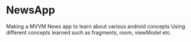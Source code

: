 # NewsApp
Making a MVVM News app to learn about various android concepts
Using different concepts learned such as fragments, room, viewModel etc.
